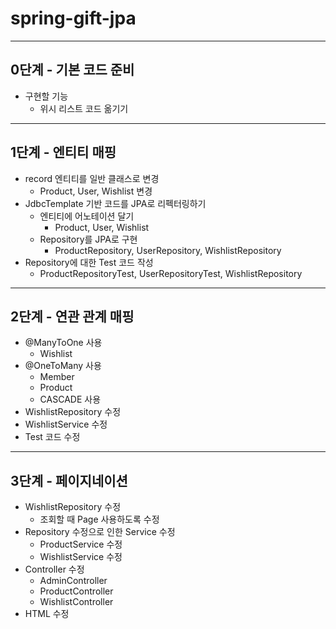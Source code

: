 # spring-gift-jpa

---
## 0단계 - 기본 코드 준비
- 구현할 기능
  - 위시 리스트 코드 옮기기
---
## 1단계 - 엔티티 매핑
- record 엔티티를 일반 클래스로 변경
  - Product, User, Wishlist 변경
- JdbcTemplate 기반 코드를 JPA로 리펙터링하기
  - 엔티티에 어노테이션 달기
    - Product, User, Wishlist
  - Repository를 JPA로 구현
    - ProductRepository, UserRepository, WishlistRepository
- Repository에 대한 Test 코드 작성
  - ProductRepositoryTest, UserRepositoryTest, WishlistRepository
---
## 2단계 - 연관 관계 매핑
- @ManyToOne 사용
  - Wishlist
- @OneToMany 사용
  - Member
  - Product
  - CASCADE 사용
- WishlistRepository 수정
- WishlistService 수정
- Test 코드 수정
---
## 3단계 - 페이지네이션
- WishlistRepository 수정
  - 조회할 때 Page 사용하도록 수정
- Repository 수정으로 인한 Service 수정
  - ProductService 수정
  - WishlistService 수정
- Controller 수정
  - AdminController
  - ProductController
  - WishlistController
- HTML 수정